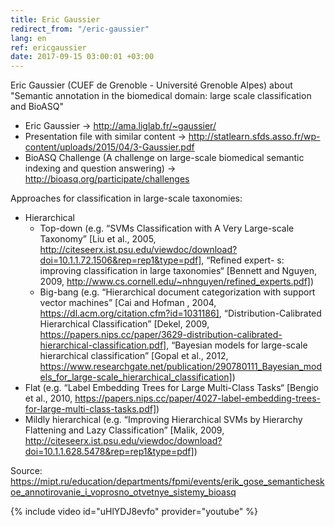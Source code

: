 ```yaml
---
title: Eric Gaussier
redirect_from: "/eric-gaussier"
lang: en
ref: ericgaussier
date: 2017-09-15 03:00:01 +03:00
---
```


Eric Gaussier (CUEF de Grenoble - Université Grenoble Alpes) about "Semantic annotation in the biomedical domain: large scale classification and BioASQ"

- Eric Gaussier -> http://ama.liglab.fr/~gaussier/
- Presentation file with similar content -> http://statlearn.sfds.asso.fr/wp-content/uploads/2015/04/3-Gaussier.pdf
- BioASQ Challenge (A challenge on large-scale biomedical semantic indexing and question answering) -> http://bioasq.org/participate/challenges

Approaches for classification in large-scale taxonomies:
* Hierarchical
  - Top-down (e.g. “SVMs Classification with A Very Large-scale Taxonomy” [Liu et al., 2005, http://citeseerx.ist.psu.edu/viewdoc/download?doi=10.1.1.72.1506&rep=rep1&type=pdf], “Refined expert- s: improving classification in large taxonomies“ [Bennett and Nguyen, 2009, http://www.cs.cornell.edu/~nhnguyen/refined_experts.pdf])
  - Big-bang (e.g. “Hierarchical document categorization with support vector machines” [Cai and Hofman , 2004, https://dl.acm.org/citation.cfm?id=1031186], “Distribution-Calibrated Hierarchical Classification” [Dekel, 2009, https://papers.nips.cc/paper/3629-distribution-calibrated-hierarchical-classification.pdf], “Bayesian models for large-scale hierarchical classification” [Gopal et al., 2012, https://www.researchgate.net/publication/290780111_Bayesian_models_for_large-scale_hierarchical_classification])
* Flat (e.g. “Label Embedding Trees for Large Multi-Class Tasks“ [Bengio et al., 2010, https://papers.nips.cc/paper/4027-label-embedding-trees-for-large-multi-class-tasks.pdf])
* Mildly hierarchical (e.g. “Improving Hierarchical SVMs by Hierarchy Flattening and Lazy Classification” [Malik, 2009, http://citeseerx.ist.psu.edu/viewdoc/download?doi=10.1.1.628.5478&rep=rep1&type=pdf])

Source: https://mipt.ru/education/departments/fpmi/events/erik_gose_semanticheskoe_annotirovanie_i_voprosno_otvetnye_sistemy_bioasq

{% include video id="uHlYDJ8evfo" provider="youtube" %}
